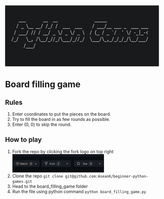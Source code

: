 <p align="center">
  <a href="https://github.com/AseanK/beginner-python-games" target="_blank">
    <img src="../images/logo.png" width = "2560px" height = "200px">
  </a>
</p>


# Board filling game

## Rules
1. Enter coordinates to put the pieces on the board.
2. Try to fill the board in as few rounds as possible.
3. Enter (0, 0) to skip the round.

## How to play
1. Fork the repo by clicking the fork logo on top right <img src="../images/fork.png" width="300" height="60">
2. Clone the repo `git clone git@github.com:AseanK/beginner-python-games.git`
3. Head to the board_filling_game folder
4. Run the file using python command `python board_filling_game.py`

